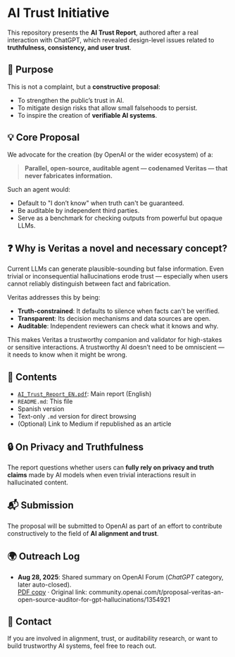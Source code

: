 # AI Trust Initiative

This repository presents the **AI Trust Report**, authored after a real interaction with ChatGPT, which revealed design-level issues related to **truthfulness, consistency, and user trust**.

## 🧭 Purpose

This is not a complaint, but a **constructive proposal**:

* To strengthen the public’s trust in AI.
* To mitigate design risks that allow small falsehoods to persist.
* To inspire the creation of **verifiable AI systems**.

## 💡 Core Proposal

We advocate for the creation (by OpenAI or the wider ecosystem) of a:

> **Parallel, open-source, auditable agent — codenamed Veritas — that never fabricates information.**

Such an agent would:

* Default to "I don’t know" when truth can't be guaranteed.
* Be auditable by independent third parties.
* Serve as a benchmark for checking outputs from powerful but opaque LLMs.

## ❓ Why is Veritas a novel and necessary concept?

Current LLMs can generate plausible-sounding but false information. Even trivial or inconsequential hallucinations erode trust — especially when users cannot reliably distinguish between fact and fabrication.

Veritas addresses this by being:

* **Truth-constrained**: It defaults to silence when facts can't be verified.
* **Transparent**: Its decision mechanisms and data sources are open.
* **Auditable**: Independent reviewers can check what it knows and why.

This makes Veritas a trustworthy companion and validator for high-stakes or sensitive interactions. A trustworthy AI doesn’t need to be omniscient — it needs to know when it might be wrong.

## 📄 Contents

* [`AI_Trust_Report_EN.pdf`](./AI_Trust_Report_EN.pdf): Main report (English)
* `README.md`: This file
* Spanish version
* Text-only `.md` version for direct browsing
* (Optional) Link to Medium if republished as an article

## 🔒 On Privacy and Truthfulness

The report questions whether users can **fully rely on privacy and truth claims** made by AI models when even trivial interactions result in hallucinated content.

## 📬 Submission

The proposal will be submitted to OpenAI as part of an effort to contribute constructively to the field of **AI alignment and trust**.

## 🌍 Outreach Log

- **Aug 28, 2025**: Shared summary on OpenAI Forum (*ChatGPT* category, later auto-closed).  
  [PDF copy](/outreach/forum_openai_2025-08-28.pdf) · Original link: community.openai.com/t/proposal-veritas-an-open-source-auditor-for-gpt-hallucinations/1354921


## 🤝 Contact

If you are involved in alignment, trust, or auditability research, or want to build trustworthy AI systems, feel free to reach out.
